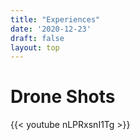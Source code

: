 ```yaml
---
title: "Experiences"
date: '2020-12-23'
draft: false
layout: top
---
```


# Drone Shots
{{< youtube nLPRxsnI1Tg >}}

